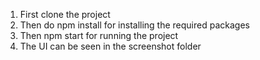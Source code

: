 1. First clone the project
2. Then do npm install for installing the required packages 
3. Then npm start for running the project
4. The UI can be seen in the screenshot folder